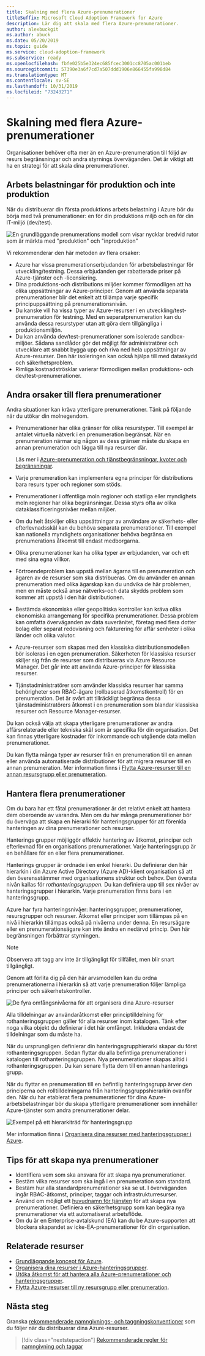 ```yaml
---
title: Skalning med flera Azure-prenumerationer
titleSuffix: Microsoft Cloud Adoption Framework for Azure
description: Lär dig att skala med flera Azure-prenumerationer.
author: alexbuckgit
ms.author: abuck
ms.date: 05/20/2019
ms.topic: guide
ms.service: cloud-adoption-framework
ms.subservice: ready
ms.openlocfilehash: fbfe025b5e324ec685fcec3001cc8705ac001beb
ms.sourcegitcommit: 57390e3a6f7cd7a507ddd1906e866455fa998d84
ms.translationtype: MT
ms.contentlocale: sv-SE
ms.lasthandoff: 10/31/2019
ms.locfileid: "73243271"
---
```

# <a name="scaling-with-multiple-azure-subscriptions"></a>Skalning med flera Azure-prenumerationer

Organisationer behöver ofta mer än en Azure-prenumeration till följd av resurs begränsningar och andra styrnings överväganden. Det är viktigt att ha en strategi för att skala dina prenumerationer.

## <a name="production-and-nonproduction-workloads"></a>Arbets belastningar för produktion och inte produktion

När du distribuerar din första produktions arbets belastning i Azure bör du börja med två prenumerationer: en för din produktions miljö och en för din IT-miljö (dev/test).

![En grundläggande prenumerations modell som visar nycklar bredvid rutor som är märkta med "produktion" och "inproduktion"](../../_images/ready/basic-subscription-model.png)

Vi rekommenderar den här metoden av flera orsaker:

- Azure har vissa prenumerationserbjudanden för arbetsbelastningar för utveckling/testning. Dessa erbjudanden ger rabatterade priser på Azure-tjänster och -licensiering.
- Dina produktions-och distributions miljöer kommer förmodligen att ha olika uppsättningar av Azure-principer. Genom att använda separata prenumerationer blir det enkelt att tillämpa varje specifik principuppsättning på prenumerationsnivån.
- Du kanske vill ha vissa typer av Azure-resurser i en utveckling/test-prenumeration för testning. Med en separatprenumeration kan du använda dessa resurstyper utan att göra dem tillgängliga i produktionsmiljön.
- Du kan använda dev/test-prenumerationer som isolerade sandbox-miljöer. Sådana sandlådor gör det möjligt för administratörer och utvecklare att snabbt bygga upp och riva ned hela uppsättningar av Azure-resurser. Den här isoleringen kan också hjälpa till med dataskydd och säkerhetsproblem.
- Rimliga kostnadströsklar varierar förmodligen mellan produktions- och dev/test-prenumerationer.

## <a name="other-reasons-for-multiple-subscriptions"></a>Andra orsaker till flera prenumerationer

Andra situationer kan kräva ytterligare prenumerationer. Tänk på följande när du utökar din molnegendom.

- Prenumerationer har olika gränser för olika resurstyper. Till exempel är antalet virtuella nätverk i en prenumeration begränsat. När en prenumeration närmar sig någon av dess gränser måste du skapa en annan prenumeration och lägga till nya resurser där.

  Läs mer i [Azure-prenumeration och tjänstbegränsningar, kvoter och begränsningar](https://docs.microsoft.com/azure/azure-subscription-service-limits).

- Varje prenumeration kan implementera egna principer för distributions bara resurs typer och regioner som stöds.

- Prenumerationer i offentliga moln regioner och statliga eller myndighets moln regioner har olika begränsningar. Dessa styrs ofta av olika dataklassificeringsnivåer mellan miljöer.

- Om du helt åtskiljer olika uppsättningar av användare av säkerhets- eller efterlevnadsskäl kan du behöva separata prenumerationer. Till exempel kan nationella myndighets organisationer behöva begränsa en prenumerations åtkomst till endast medborgarna.

- Olika prenumerationer kan ha olika typer av erbjudanden, var och ett med sina egna villkor.

- Förtroendeproblem kan uppstå mellan ägarna till en prenumeration och ägaren av de resurser som ska distribueras. Om du använder en annan prenumeration med olika ägarskap kan du undvika de här problemen, men en måste också anse nätverks-och data skydds problem som kommer att uppstå i den här distributionen.

- Bestämda ekonomiska eller geopolitiska kontroller kan kräva olika ekonomiska arrangemang för specifika prenumerationer. Dessa problem kan omfatta överväganden av data suveränitet, företag med flera dotter bolag eller separat redovisning och fakturering för affär senheter i olika länder och olika valutor.

- Azure-resurser som skapas med den klassiska distributionsmodellen bör isoleras i en egen prenumeration. Säkerheten för klassiska resurser skiljer sig från de resurser som distribueras via Azure Resource Manager. Det går inte att använda Azure-principer för klassiska resurser.

- Tjänstadministratörer som använder klassiska resurser har samma behörigheter som RBAC-ägare (rollbaserad åtkomstkontroll) för en prenumeration. Det är svårt att tillräckligt begränsa dessa tjänstadministratörers åtkomst i en prenumeration som blandar klassiska resurser och Resource Manager-resurser.

Du kan också välja att skapa ytterligare prenumerationer av andra affärsrelaterade eller tekniska skäl som är specifika för din organisation. Det kan finnas ytterligare kostnader för inkommande och utgående data mellan prenumerationer.

Du kan flytta många typer av resurser från en prenumeration till en annan eller använda automatiserade distributioner för att migrera resurser till en annan prenumeration. Mer information finns i [Flytta Azure-resurser till en annan resursgrupp eller prenumeration](https://docs.microsoft.com/azure/azure-resource-manager/resource-group-move-resources).

## <a name="managing-multiple-subscriptions"></a>Hantera flera prenumerationer

Om du bara har ett fåtal prenumerationer är det relativt enkelt att hantera dem oberoende av varandra. Men om du har många prenumerationer bör du överväga att skapa en hierarki för hanteringsgrupper för att förenkla hanteringen av dina prenumerationer och resurser.

Hanterings grupper möjliggör effektiv hantering av åtkomst, principer och efterlevnad för en organisations prenumerationer. Varje hanteringsgrupp är en behållare för en eller flera prenumerationer.

Hanterings grupper är ordnade i en enkel hierarki. Du definierar den här hierarkin i din Azure Active Directory (Azure AD)-klient organisation så att den överensstämmer med organisationens struktur och behov. Den översta nivån kallas för *rothanteringsgruppen.* Du kan definiera upp till sex nivåer av hanteringsgrupper i hierarkin. Varje prenumeration finns bara i en hanteringsgrupp.

Azure har fyra hanteringsnivåer: hanteringsgrupper, prenumerationer, resursgrupper och resurser. Åtkomst eller principer som tillämpas på en nivå i hierarkin tillämpas också på nivåerna under denna. En resursägare eller en prenumerationsägare kan inte ändra en nedärvd princip. Den här begränsningen förbättrar styrningen.

> [!NOTE]
> Observera att tagg arv inte är tillgängligt för tillfället, men blir snart tillgängligt.

Genom att förlita dig på den här arvsmodellen kan du ordna prenumerationerna i hierarkin så att varje prenumeration följer lämpliga principer och säkerhetskontroller.

![De fyra omfångsnivåerna för att organisera dina Azure-resurser](../../ready/azure-setup-guide/media/organize-resources/scope-levels.png)

Alla tilldelningar av användaråtkomst eller principtilldelning för rothanteringsgruppen gäller för alla resurser inom katalogen. Tänk efter noga vilka objekt du definierar i det här omfånget. Inkludera endast de tilldelningar som du måste ha.

När du ursprungligen definierar din hanteringsgrupphierarki skapar du först rothanteringsgruppen. Sedan flyttar du alla befintliga prenumerationer i katalogen till rothanteringsgruppen. Nya prenumerationer skapas alltid i rothanteringsgruppen. Du kan senare flytta dem till en annan hanterings grupp.

När du flyttar en prenumeration till en befintlig hanteringsgrupp ärver den principerna och rolltilldelningarna från hanteringsgruppshierarkin ovanför den. När du har etablerat flera prenumerationer för dina Azure-arbetsbelastningar bör du skapa ytterligare prenumerationer som innehåller Azure-tjänster som andra prenumerationer delar.

![Exempel på ett hierarkiträd för hanteringsgrupp](../../_images/ready/management-group-hierarchy.png)

Mer information finns i [Organisera dina resurser med hanteringsgrupper i Azure](https://docs.microsoft.com/azure/governance/management-groups).

## <a name="tips-for-creating-new-subscriptions"></a>Tips för att skapa nya prenumerationer

- Identifiera vem som ska ansvara för att skapa nya prenumerationer.
- Bestäm vilka resurser som ska ingå i en prenumeration som standard.
- Bestäm hur alla standardprenumerationer ska se ut. I överväganden ingår RBAC-åtkomst, principer, taggar och infrastrukturresurser.
- Använd om möjligt ett [huvudnamn för tjänsten](https://docs.microsoft.com/azure/azure-resource-manager/grant-access-to-create-subscription) för att skapa nya prenumerationer. Definiera en säkerhetsgrupp som kan begära nya prenumerationer via ett automatiserat arbetsflöde.
- Om du är en Enterprise-avtalskund (EA) kan du be Azure-supporten att blockera skapandet av icke-EA-prenumerationer för din organisation.

## <a name="related-resources"></a>Relaterade resurser

- [Grundläggande koncept för Azure](../considerations/fundamental-concepts.md).
- [Organisera dina resurser i Azure-hanteringsgrupper](https://docs.microsoft.com/azure/governance/management-groups).
- [Utöka åtkomst för att hantera alla Azure-prenumerationer och hanteringsgrupper](https://docs.microsoft.com/azure/role-based-access-control/elevate-access-global-admin).
- [Flytta Azure-resurser till ny resursgrupp eller prenumeration](https://docs.microsoft.com/azure/azure-resource-manager/resource-group-move-resources).

## <a name="next-steps"></a>Nästa steg

Granska [rekommenderade namngivnings- och taggningskonventioner](./naming-and-tagging.md) som du följer när du distribuerar dina Azure-resurser.

> [!div class="nextstepaction"]
> [Rekommenderade regler för namngivning och taggar](./naming-and-tagging.md)

